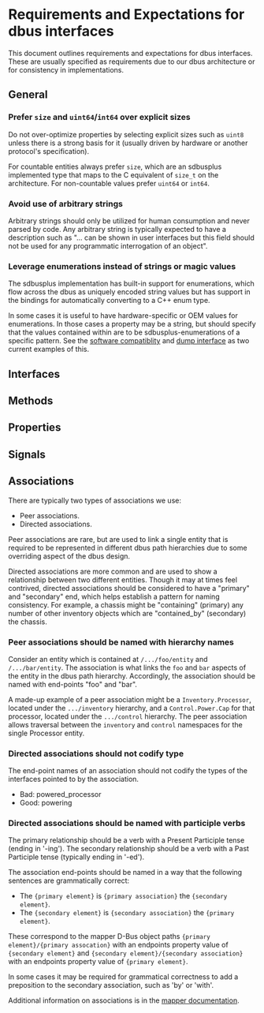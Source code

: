 # Requirements and Expectations for dbus interfaces

This document outlines requirements and expectations for dbus interfaces. These
are usually specified as requirements due to our dbus architecture or for
consistency in implementations.

## General

### Prefer `size` and `uint64`/`int64` over explicit sizes

Do not over-optimize properties by selecting explicit sizes such as `uint8`
unless there is a strong basis for it (usually driven by hardware or another
protocol's specification).

For countable entities always prefer `size`, which are an sdbusplus implemented
type that maps to the C equivalent of `size_t` on the architecture. For
non-countable values prefer `uint64` or `int64`.

### Avoid use of arbitrary strings

Arbitrary strings should only be utilized for human consumption and never parsed
by code. Any arbitrary string is typically expected to have a description such
as "... can be shown in user interfaces but this field should not be used for
any programmatic interrogation of an object".

### Leverage enumerations instead of strings or magic values

The sdbusplus implementation has built-in support for enumerations, which flow
across the dbus as uniquely encoded string values but has support in the
bindings for automatically converting to a C++ enum type.

In some cases it is useful to have hardware-specific or OEM values for
enumerations. In those cases a property may be a string, but should specify that
the values contained within are to be sdbusplus-enumerations of a specific
pattern. See the [software compatiblity][software-compat] and [dump
interface][dump-interface] as two current examples of this.

[software-compat]:
  https://github.com/openbmc/phosphor-dbus-interfaces/blob/master/yaml/xyz/openbmc_project/Software/README.md#compatibility
[dump-interface]:
  https://github.com/openbmc/phosphor-dbus-interfaces/blob/991b2b8bdbc950f2a85aebfc29d1b34ea3264686/yaml/xyz/openbmc_project/Dump/Create.interface.yaml#L25

## Interfaces

## Methods

## Properties

## Signals

## Associations

There are typically two types of associations we use:

- Peer associations.
- Directed associations.

Peer associations are rare, but are used to link a single entity that is
required to be represented in different dbus path hierarchies due to some
overriding aspect of the dbus design.

Directed associations are more common and are used to show a relationship
between two different entities. Though it may at times feel contrived, directed
associations should be considered to have a "primary" and "secondary" end, which
helps establish a pattern for naming consistency. For example, a chassis might
be "containing" (primary) any number of other inventory objects which are
"contained_by" (secondary) the chassis.

### Peer associations should be named with hierarchy names

Consider an entity which is contained at `/.../foo/entity` and
`/.../bar/entity`. The association is what links the `foo` and `bar` aspects of
the entity in the dbus path hierarchy. Accordingly, the association should be
named with end-points "foo" and "bar".

A made-up example of a peer association might be a `Inventory.Processor`,
located under the `.../inventory` hierarchy, and a `Control.Power.Cap` for that
processor, located under the `.../control` hierarchy. The peer association
allows traversal between the `inventory` and `control` namespaces for the single
Processor entity.

### Directed associations should not codify type

The end-point names of an association should not codify the types of the
interfaces pointed to by the association.

- Bad: powered_processor
- Good: powering

### Directed associations should be named with participle verbs

The primary relationship should be a verb with a Present Participle tense
(ending in '-ing'). The secondary relationship should be a verb with a Past
Participle tense (typically ending in '-ed').

The association end-points should be named in a way that the following sentences
are grammatically correct:

- The `{primary element}` is `{primary association}` the `{secondary element}`.
- The `{secondary element}` is `{secondary association}` the
  `{primary element}`.

These correspond to the mapper D-Bus object paths `{primary element}/{primary
assocation}` with an endpoints property value of `{secondary element}` and
`{secondary element}/{secondary association}` with an endpoints property value
of `{primary element}`.

In some cases it may be required for grammatical correctness to add a
preposition to the secondary association, such as 'by' or 'with'.

Additional information on associations is in the [mapper documentation][].

[mapper documentation]:
https://github.com/openbmc/docs/blob/master/architecture/object-mapper.md#associations
